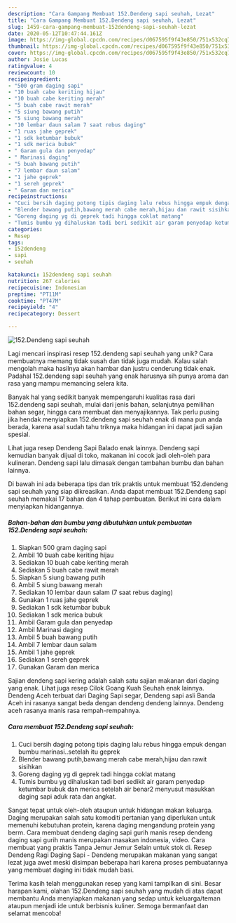 ```yaml
---
description: "Cara Gampang Membuat 152.Dendeng sapi seuhah, Lezat"
title: "Cara Gampang Membuat 152.Dendeng sapi seuhah, Lezat"
slug: 1459-cara-gampang-membuat-152dendeng-sapi-seuhah-lezat
date: 2020-05-12T10:47:44.161Z
image: https://img-global.cpcdn.com/recipes/d067595f9f43e850/751x532cq70/152dendeng-sapi-seuhah-foto-resep-utama.jpg
thumbnail: https://img-global.cpcdn.com/recipes/d067595f9f43e850/751x532cq70/152dendeng-sapi-seuhah-foto-resep-utama.jpg
cover: https://img-global.cpcdn.com/recipes/d067595f9f43e850/751x532cq70/152dendeng-sapi-seuhah-foto-resep-utama.jpg
author: Josie Lucas
ratingvalue: 4
reviewcount: 10
recipeingredient:
- "500 gram daging sapi"
- "10 buah cabe keriting hijau"
- "10 buah cabe keriting merah"
- "5 buah cabe rawit merah"
- "5 siung bawang putih"
- "5 siung bawang merah"
- "10 lembar daun salam 7 saat rebus daging"
- "1 ruas jahe geprek"
- "1 sdk ketumbar bubuk"
- "1 sdk merica bubuk"
- " Garam gula dan penyedap"
- " Marinasi daging"
- "5 buah bawang putih"
- "7 lembar daun salam"
- "1 jahe geprek"
- "1 sereh geprek"
- " Garam dan merica"
recipeinstructions:
- "Cuci bersih daging potong tipis daging lalu rebus hingga empuk dengan bumbu marinasi..setelah itu geprek"
- "Blender bawang putih,bawang merah cabe merah,hijau dan rawit sisihkan"
- "Goreng daging yg di geprek tadi hingga coklat matang"
- "Tumis bumbu yg dihaluskan tadi beri sedikit air garam penyedap ketumbar bubuk dan merica setelah air benar2 menyusut masukkan daging sapi aduk rata dan angkat."
categories:
- Resep
tags:
- 152dendeng
- sapi
- seuhah

katakunci: 152dendeng sapi seuhah 
nutrition: 267 calories
recipecuisine: Indonesian
preptime: "PT11M"
cooktime: "PT47M"
recipeyield: "4"
recipecategory: Dessert

---
```



![152.Dendeng sapi seuhah](https://img-global.cpcdn.com/recipes/d067595f9f43e850/751x532cq70/152dendeng-sapi-seuhah-foto-resep-utama.jpg)

Lagi mencari inspirasi resep 152.dendeng sapi seuhah yang unik? Cara membuatnya memang tidak susah dan tidak juga mudah. Kalau salah mengolah maka hasilnya akan hambar dan justru cenderung tidak enak. Padahal 152.dendeng sapi seuhah yang enak harusnya sih punya aroma dan rasa yang mampu memancing selera kita.

Banyak hal yang sedikit banyak mempengaruhi kualitas rasa dari 152.dendeng sapi seuhah, mulai dari jenis bahan, selanjutnya pemilihan bahan segar, hingga cara membuat dan menyajikannya. Tak perlu pusing jika hendak menyiapkan 152.dendeng sapi seuhah enak di mana pun anda berada, karena asal sudah tahu triknya maka hidangan ini dapat jadi sajian spesial.

Lihat juga resep Dendeng Sapi Balado enak lainnya. Dendeng sapi kemudian banyak dijual di toko, makanan ini cocok jadi oleh-oleh para kulineran. Dendeng sapi lalu dimasak dengan tambahan bumbu dan bahan lainnya.


Di bawah ini ada beberapa tips dan trik praktis untuk membuat 152.dendeng sapi seuhah yang siap dikreasikan. Anda dapat membuat 152.Dendeng sapi seuhah memakai 17 bahan dan 4 tahap pembuatan. Berikut ini cara dalam menyiapkan hidangannya.

<!--inarticleads1-->

##### Bahan-bahan dan bumbu yang dibutuhkan untuk pembuatan 152.Dendeng sapi seuhah:

1. Siapkan 500 gram daging sapi
1. Ambil 10 buah cabe keriting hijau
1. Sediakan 10 buah cabe keriting merah
1. Sediakan 5 buah cabe rawit merah
1. Siapkan 5 siung bawang putih
1. Ambil 5 siung bawang merah
1. Sediakan 10 lembar daun salam (7 saat rebus daging)
1. Gunakan 1 ruas jahe geprek
1. Sediakan 1 sdk ketumbar bubuk
1. Sediakan 1 sdk merica bubuk
1. Ambil  Garam gula dan penyedap
1. Ambil  Marinasi daging
1. Ambil 5 buah bawang putih
1. Ambil 7 lembar daun salam
1. Ambil 1 jahe geprek
1. Sediakan 1 sereh geprek
1. Gunakan  Garam dan merica


Sajian dendeng sapi kering adalah salah satu sajian makanan dari daging yang enak. Lihat juga resep Cilok Goang Kuah Seuhah enak lainnya. Dendeng Aceh terbuat dari Daging Sapi segar, Dendeng sapi asli Banda Aceh ini rasanya sangat beda dengan dendeng dendeng lainnya. Dendeng aceh rasanya manis rasa rempah-rempahnya. 

<!--inarticleads2-->

##### Cara membuat 152.Dendeng sapi seuhah:

1. Cuci bersih daging potong tipis daging lalu rebus hingga empuk dengan bumbu marinasi..setelah itu geprek
1. Blender bawang putih,bawang merah cabe merah,hijau dan rawit sisihkan
1. Goreng daging yg di geprek tadi hingga coklat matang
1. Tumis bumbu yg dihaluskan tadi beri sedikit air garam penyedap ketumbar bubuk dan merica setelah air benar2 menyusut masukkan daging sapi aduk rata dan angkat.


Sangat tepat untuk oleh-oleh ataupun untuk hidangan makan keluarga. Daging merupakan salah satu komoditi pertanian yang diperlukan untuk memenuhi kebutuhan protein, karena daging mengandung protein yang berm. Cara membuat dendeng daging sapi gurih manis resep dendeng daging sapi gurih manis merupakan masakan indonesia, video. Cara membuat yang praktis Tanpa Jemur Jemur Selain untuk stok di. Resep Dendeng Ragi Daging Sapi - Dendeng merupakan makanan yang sangat lezat juga awet meski disimpan beberapa hari karena proses pembuatannya yang membuat daging ini tidak mudah basi. 

Terima kasih telah menggunakan resep yang kami tampilkan di sini. Besar harapan kami, olahan 152.Dendeng sapi seuhah yang mudah di atas dapat membantu Anda menyiapkan makanan yang sedap untuk keluarga/teman ataupun menjadi ide untuk berbisnis kuliner. Semoga bermanfaat dan selamat mencoba!
